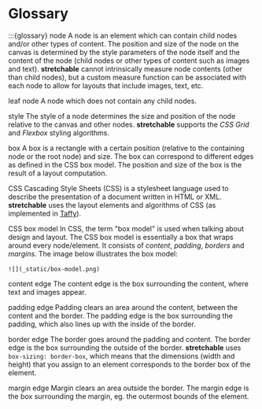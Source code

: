 # Glossary

:::{glossary}
node
    A node is an element which can contain child nodes and/or other types of content. The position and size of the node on the canvas is determined by the style parameters of the node itself and the content of the node (child nodes or other types of content such as images and text). **stretchable** cannot intrinsically measure node contents (other than child nodes), but a custom measure function can be associated with each node to allow for layouts that include images, text, etc.

leaf node
    A node which does not contain any child nodes.

style
    The style of a node determines the size and position of the node relative to the canvas and other nodes. **stretchable** supports the *CSS Grid* and *Flexbox* styling algorithms.

box
    A box is a rectangle with a certain position (relative to the containing node or the root node) and size. The box can correspond to different edges as defined in the CSS box model. The position and size of the box is the result of a layout computation.

CSS
    Cascading Style Sheets (CSS) is a stylesheet language used to describe the presentation of a document written in HTML or XML. **stretchable** uses the layout elements and algorithms of CSS (as implemented in [Taffy](https://github.com/dioxuslabs/taffy)).

CSS box model
    In CSS, the term "box model" is used when talking about design and layout. The CSS box model is essentially a box that wraps around every node/element. It consists of *content*, *padding*, *borders* and *margins*. The image below illustrates the box model:

    ![](_static/box-model.png)

content edge
    The content edge is the box surrounding the content, where text and images appear.

padding edge
    Padding clears an area around the content, between the content and the border. The padding edge is the box surrounding the padding, which also lines up with the inside of the border.

border edge
    The border goes around the padding and content. The border edge is the box surrounding the outside of the border. **stretchable** uses `box-sizing: border-box`, which means that the dimensions (width and height) that you assign to an element corresponds to the border box of the element.

margin edge
    Margin clears an area outside the border. The margin edge is the box surrounding the margin, eg. the outermost bounds of the element.
